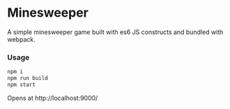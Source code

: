 # Minesweeper
A simple minesweeper game built with es6 JS constructs and bundled with webpack.

### Usage
```sh
npm i
npm run build
npm start
```
Opens at http://localhost:9000/